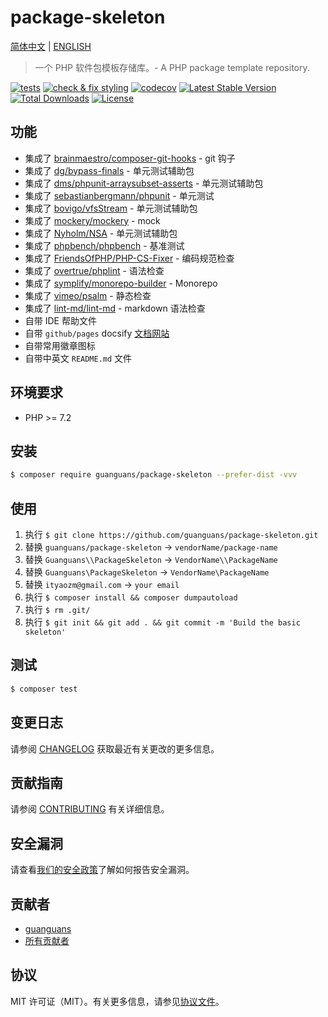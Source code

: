 # package-skeleton

[简体中文](README-zh_CN.md) | [ENGLISH](README.md)

> 一个 PHP 软件包模板存储库。- A PHP package template repository.

[![tests](https://github.com/guanguans/package-skeleton/workflows/tests/badge.svg)](https://github.com/guanguans/package-skeleton/actions)
[![check & fix styling](https://github.com/guanguans/package-skeleton/actions/workflows/php-cs-fixer.yml/badge.svg)](https://github.com/guanguans/package-skeleton/actions)
[![codecov](https://codecov.io/gh/guanguans/package-skeleton/branch/main/graph/badge.svg?token=URGFAWS6S4)](https://codecov.io/gh/guanguans/package-skeleton)
[![Latest Stable Version](https://poser.pugx.org/guanguans/package-skeleton/v)](//packagist.org/packages/guanguans/package-skeleton)
[![Total Downloads](https://poser.pugx.org/guanguans/package-skeleton/downloads)](//packagist.org/packages/guanguans/package-skeleton)
[![License](https://poser.pugx.org/guanguans/package-skeleton/license)](//packagist.org/packages/guanguans/package-skeleton)

## 功能

* 集成了 [brainmaestro/composer-git-hooks](https://github.com/BrainMaestro/composer-git-hooks) - git 钩子
* 集成了 [dg/bypass-finals](https://github.com/rdohms/dg/bypass-finals) - 单元测试辅助包
* 集成了 [dms/phpunit-arraysubset-asserts](https://github.com/rdohms/phpunit-arraysubset-asserts) - 单元测试辅助包
* 集成了 [sebastianbergmann/phpunit](https://github.com/sebastianbergmann/phpunit) - 单元测试
* 集成了 [bovigo/vfsStream](https://github.com/bovigo/vfsStream) - 单元测试辅助包
* 集成了 [mockery/mockery](https://github.com/mockery/mockery) - mock
* 集成了 [Nyholm/NSA](https://github.com/Nyholm/NSA) - 单元测试辅助包
* 集成了 [phpbench/phpbench](https://github.com/phpbench/phpbench) - 基准测试
* 集成了 [FriendsOfPHP/PHP-CS-Fixer](https://github.com/FriendsOfPHP/PHP-CS-Fixer) - 编码规范检查
* 集成了 [overtrue/phplint](https://github.com/overtrue/phplint) - 语法检查
* 集成了 [symplify/monorepo-builder](https://github.com/symplify/monorepo-builder) - Monorepo
* 集成了 [vimeo/psalm](https://github.com/vimeo/psalm) - 静态检查
* 集成了 [lint-md/lint-md](https://github.com/lint-md/lint-md) - markdown 语法检查
* 自带 IDE 帮助文件
* 自带 `github/pages` docsify [文档网站](https://guanguans.github.io/package-skeleton/)
* 自带常用徽章图标
* 自带中英文 `README.md` 文件

## 环境要求

* PHP >= 7.2

## 安装

```bash
$ composer require guanguans/package-skeleton --prefer-dist -vvv
```

## 使用

1. 执行 `$ git clone https://github.com/guanguans/package-skeleton.git`
2. 替换 `guanguans/package-skeleton` -> `vendorName/package-name`
3. 替换 `Guanguans\\PackageSkeleton` -> `VendorName\\PackageName`
4. 替换 `Guanguans\PackageSkeleton` -> `VendorName\PackageName`
5. 替换 `ityaozm@gmail.com` -> `your email`
6. 执行 `$ composer install && composer dumpautoload`
7. 执行 `$ rm .git/`
8. 执行 `$ git init && git add . && git commit -m 'Build the basic skeleton'`

## 测试

```bash
$ composer test
```

## 变更日志

请参阅 [CHANGELOG](CHANGELOG.md) 获取最近有关更改的更多信息。

## 贡献指南

请参阅 [CONTRIBUTING](.github/CONTRIBUTING.md) 有关详细信息。

## 安全漏洞

请查看[我们的安全政策](../../security/policy)了解如何报告安全漏洞。

## 贡献者

* [guanguans](https://github.com/guanguans)
* [所有贡献者](../../contributors)

## 协议

MIT 许可证（MIT）。有关更多信息，请参见[协议文件](LICENSE)。
